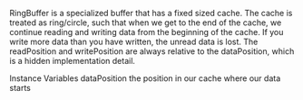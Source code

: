 RingBuffer is a specialized buffer that has a fixed sized cache. The cache is treated as ring/circle, such that when we get to the end of the cache, we continue reading and writing data from the beginning of the cache. If you write more data than you have written, the unread data is lost. The readPosition and writePosition are always relative to the dataPosition, which is a hidden implementation detail.

Instance Variables
	dataPosition	<ArithmeticValue>	the position in our cache where our data starts


